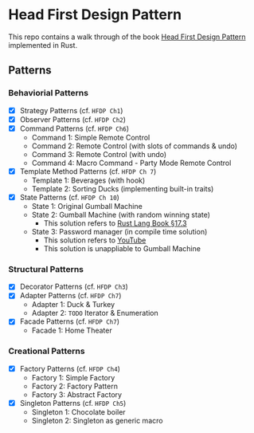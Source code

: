 # Head First Design Pattern

This repo contains a walk through of the book [Head First Design Pattern](https://github.com/bethrobson/Head-First-Design-Patterns) implemented in Rust.

## Patterns

### Behaviorial Patterns

-   [x] Strategy Patterns (cf. `HFDP Ch1`)
-   [x] Observer Patterns (cf. `HFDP Ch2`)
-   [x] Command Patterns (cf. `HFDP Ch6`)
    -   Command 1: Simple Remote Control
    -   Command 2: Remote Control (with slots of commands & undo)
    -   Command 3: Remote Control (with undo)
    -   Command 4: Macro Command - Party Mode Remote Control
-   [x] Template Method Patterns (cf. `HFDP Ch 7`)
    -   Template 1: Beverages (with hook)
    -   Template 2: Sorting Ducks (implementing built-in traits)
-   [x] State Patterns (cf. `HFDP Ch 10`)
    -   State 1: Original Gumball Machine
    -   State 2: Gumball Machine (with random winning state)
        -   This solution refers to [Rust Lang Book §17.3](https://doc.rust-lang.org/book/ch17-03-oo-design-patterns.html)
    -   State 3: Password manager (in compile time solution)
        -   This solution refers to [YouTube](https://www.youtube.com/watch?v=_ccDqRTx-JU)
        -   This solution is unappliable to Gumball Machine

### Structural Patterns

-   [x] Decorator Patterns (cf. `HFDP Ch3`)
-   [x] Adapter Patterns (cf. `HFDP Ch7`)
    -   Adapter 1: Duck & Turkey
    -   Adapter 2: `TODO` Iterator & Enumeration
-   [x] Facade Patterns (cf. `HFDP Ch7`)
    -   Facade 1: Home Theater

### Creational Patterns

-   [x] Factory Patterns (cf. `HFDP Ch4`)
    -   Factory 1: Simple Factory
    -   Factory 2: Factory Pattern
    -   Factory 3: Abstract Factory
-   [x] Singleton Patterns (cf. `HFDP Ch5`)
    -   Singleton 1: Chocolate boiler
    -   Singleton 2: Singleton as generic macro
